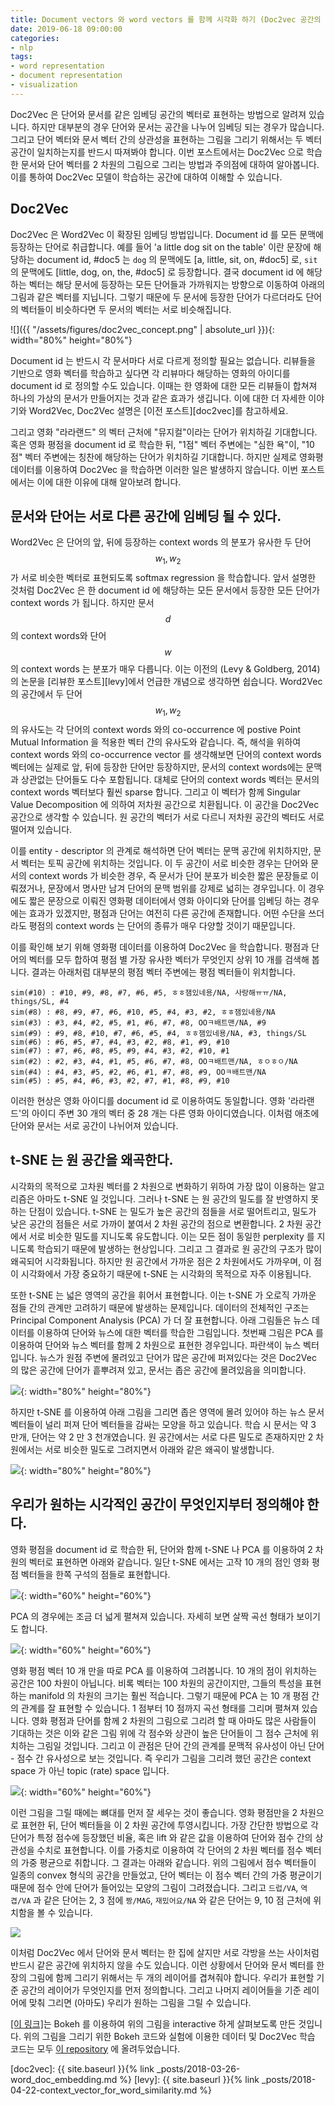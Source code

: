 ```yaml
---
title: Document vectors 와 word vectors 를 함께 시각화 하기 (Doc2vec 공간의 이해)
date: 2019-06-18 09:00:00
categories:
- nlp
tags:
- word representation
- document representation
- visualization
---
```


Doc2Vec 은 단어와 문서를 같은 임베딩 공간의 벡터로 표현하는 방법으로 알려져 있습니다. 하지만 대부분의 경우 단어와 문서는 공간을 나누어 임베딩 되는 경우가 많습니다. 그리고 단어 벡터와 문서 벡터 간의 상관성을 표현하는 그림을 그리기 위해서는 두 벡터 공간이 일치하는지를 반드시 따져봐야 합니다. 이번 포스트에서는 Doc2Vec 으로 학습한 문서와 단어 벡터를 2 차원의 그림으로 그리는 방법과 주의점에 대하여 알아봅니다. 이를 통하여 Doc2Vec 모델이 학습하는 공간에 대하여 이해할 수 있습니다.

## Doc2Vec

<script src="https://code.jquery.com/jquery-3.2.1.min.js" integrity="sha256-hwg4gsxgFZhOsEEamdOYGBf13FyQuiTwlAQgxVSNgt4=" crossorigin="anonymous"></script>
<script type="text/javascript">
      $(document).ready(function(){
         $("#contents").load("https://raw.githubusercontent.com/lovit/joint_visualization_of_words_and_docs/master/demo/joint_visualization_word_doc_movie_pca_affinity.html")
      });
</script>

Doc2Vec 은 Word2Vec 이 확장된 임베딩 방법입니다. Document id 를 모든 문맥에 등장하는 단어로 취급합니다. 예를 들어 'a little dog sit on the table' 이란 문장에 해당하는 document id, #doc5 는 `dog` 의 문맥에도 [a, little, sit, on, #doc5] 로, `sit` 의 문맥에도 [little, dog, on, the, #doc5] 로 등장합니다. 결국 document id 에 해당하는 벡터는 해당 문서에 등장하는 모든 단어들과 가까워지는 방향으로 이동하여 아래의 그림과 같은 벡터를 지닙니다. 그렇기 때문에 두 문서에 등장한 단어가 다르더라도 단어의 벡터들이 비슷하다면 두 문서의 벡터는 서로 비슷해집니다. 

![]({{ "/assets/figures/doc2vec_concept.png" | absolute_url }}){: width="80%" height="80%"}

Document id 는 반드시 각 문서마다 서로 다르게 정의할 필요는 없습니다. 리뷰들을 기반으로 영화 벡터를 학습하고 싶다면 각 리뷰마다 해당하는 영화의 아이디를 document id 로 정의할 수도 있습니다. 이때는 한 영화에 대한 모든 리뷰들이 합쳐져 하나의 가상의 문서가 만들어지는 것과 같은 효과가 생깁니다. 이에 대한 더 자세한 이야기와 Word2Vec, Doc2Vec 설명은 [이전 포스트][doc2vec]를 참고하세요.

그리고 영화 "라라랜드" 의 벡터 근처에 "뮤지컬"이라는 단어가 위치하길 기대합니다. 혹은 영화 평점을 document id 로 학습한 뒤, "1점" 벡터 주변에는 "심한 욕"이, "10점" 벡터 주변에는 칭찬에 해당하는 단어가 위치하길 기대합니다. 하지만 실제로 영화평 데이터를 이용하여 Doc2Vec 을 학습하면 이러한 일은 발생하지 않습니다. 이번 포스트에서는 이에 대한 이유에 대해 알아보려 합니다.

## 문서와 단어는 서로 다른 공간에 임베딩 될 수 있다.

Word2Vec 은 단어의 앞, 뒤에 등장하는 context words 의 분포가 유사한 두 단어 $$w_1, w_2$$ 가 서로 비슷한 벡터로 표현되도록 softmax regression 을 학습합니다. 앞서 설명한 것처럼 Doc2Vec 은 한 document id 에 해당하는 모든 문서에서 등장한 모든 단어가 context words 가 됩니다. 하지만 문서 $$d$$ 의 context words와 단어 $$w$$ 의 context words 는 분포가 매우 다릅니다. 이는 이전의 (Levy & Goldberg, 2014) 의 논문을 [리뷰한 포스트][levy]에서 언급한 개념으로 생각하면 쉽습니다. Word2Vec 의 공간에서 두 단어 $$w_1, w_2$$ 의 유사도는 각 단어의 context words 와의 co-occurrence 에 postive Point Mutual Information 을 적용한 벡터 간의 유사도와 같습니다. 즉, 해석을 위하여 context words 와의 co-occurrence vector 를 생각해보면 단어의 context words 벡터에는 실제로 앞, 뒤에 등장한 단어만 등장하지만, 문서의 context words에는 문맥과 상관없는 단어들도 다수 포함됩니다. 대체로 단어의 context words 벡터는 문서의 context words 벡터보다 훨씬 sparse 합니다. 그리고 이 벡터가 함께 Singular Value Decomposition 에 의하여 저차원 공간으로 치환됩니다. 이 공간을 Doc2Vec 공간으로 생각할 수 있습니다. 원 공간의 벡터가 서로 다르니 저차원 공간의 벡터도 서로 떨어져 있습니다.

이를 entity - descriptor 의 관계로 해석하면 단어 벡터는 문맥 공간에 위치하지만, 문서 벡터는 토픽 공간에 위치하는 것입니다. 이 두 공간이 서로 비슷한 경우는 단어와 문서의 context words 가 비슷한 경우, 즉 문서가 단어 분포가 비슷한 짧은 문장들로 이뤄졌거나, 문장에서 명사만 남겨 단어의 문맥 범위를 강제로 넓히는 경우입니다. 이 경우에도 짧은 문장으로 이뤄진 영화평 데이터에서 영화 아이디와 단어를 임베딩 하는 경우에는 효과가 있겠지만, 평점과 단어는 여전히 다른 공간에 존재합니다. 어떤 수단을 쓰더라도 평점의 context words 는 단어의 종류가 매우 다양할 것이기 때문입니다.

이를 확인해 보기 위해 영화평 데이터를 이용하여 Doc2Vec 을 학습합니다. 평점과 단어의 벡터를 모두 합하여 평점 별 가장 유사한 벡터가 무엇인지 상위 10 개를 검색해 봅니다. 결과는 아래처럼 대부분의 평점 벡터 주변에는 평점 벡터들이 위치합니다.

```
sim(#10) : #10, #9, #8, #7, #6, #5, ㅎㅎ잼있네용/NA, 사랑해ㅠㅠ/NA, things/SL, #4
sim(#8) : #8, #9, #7, #6, #10, #5, #4, #3, #2, ㅎㅎ잼있네용/NA
sim(#3) : #3, #4, #2, #5, #1, #6, #7, #8, OOㅋ배트맨/NA, #9
sim(#9) : #9, #8, #10, #7, #6, #5, #4, ㅎㅎ잼있네용/NA, #3, things/SL
sim(#6) : #6, #5, #7, #4, #3, #2, #8, #1, #9, #10
sim(#7) : #7, #6, #8, #5, #9, #4, #3, #2, #10, #1
sim(#2) : #2, #3, #4, #1, #5, #6, #7, #8, OOㅋ배트맨/NA, ㅎㅇㅎㅇ/NA
sim(#4) : #4, #3, #5, #2, #6, #1, #7, #8, #9, OOㅋ배트맨/NA
sim(#5) : #5, #4, #6, #3, #2, #7, #1, #8, #9, #10
```

이러한 현상은 영화 아이디를 document id 로 이용하여도 동일합니다. 영화 '라라랜드'의 아이디 주변 30 개의 벡터 중 28 개는 다른 영화 아이디였습니다. 이처럼 애초에 단어와 문서는 서로 공간이 나뉘어져 있습니다.

## t-SNE 는 원 공간을 왜곡한다.

시각화의 목적으로 고차원 벡터를 2 차원으로 변화하기 위하여 가장 많이 이용하는 알고리즘은 아마도 t-SNE 일 것입니다. 그러나 t-SNE 는 원 공간의 밀도를 잘 반영하지 못하는 단점이 있습니다. t-SNE 는 밀도가 높은 공간의 점들을 서로 떨어트리고, 밀도가 낮은 공간의 점들은 서로 가까이 붙여서 2 차원 공간의 점으로 변환합니다. 2 차원 공간에서 서로 비슷한 밀도를 지니도록 유도합니다. 이는 모든 점이 동일한 perplexity 를 지니도록 학습되기 때문에 발생하는 현상입니다. 그리고 그 결과로 원 공간의 구조가 많이 왜곡되어 시각화됩니다. 하지만 원 공간에서 가까운 점은 2 차원에서도 가까우며, 이 점이 시각화에서 가장 중요하기 때문에 t-SNE 는 시각화의 목적으로 자주 이용됩니다.

또한 t-SNE 는 넓은 영역의 공간을 휘어서 표현합니다. 이는 t-SNE 가 오로직 가까운 점들 간의 관계만 고려하기 때문에 발생하는 문제입니다. 데이터의 전체적인 구조는 Principal Component Analysis (PCA) 가 더 잘 표현합니다. 아래 그림들은 뉴스 데이터를 이용하여 단어와 뉴스에 대한 벡터를 학습한 그림입니다. 첫번째 그림은 PCA 를 이용하여 단어와 뉴스 벡터를 함께 2 차원으로 표현한 경우입니다. 파란색이 뉴스 벡터입니다. 뉴스가 원점 주변에 몰려있고 단어가 많은 공간에 퍼져있다는 것은 Doc2Vec 의 많은 공간에 단어가 흩뿌려져 있고, 문서는 좁은 공간에 몰려있음을 의미합니다.

![](https://github.com/lovit/joint_visualization_of_words_and_docs/raw/master/figures/joint_visualization_news_word_pca.png){: width="80%" height="80%"}

하지만 t-SNE 를 이용하여 아래 그림을 그리면 좁은 영역에 몰려 있어야 하는 뉴스 문서 벡터들이 널리 퍼져 단어 벡터들을 감싸는 모양을 하고 있습니다. 학습 시 문서는 약 3 만개, 단어는 약 2 만 3 천개였습니다. 원 공간에서는 서로 다른 밀도로 존재하지만 2 차원에서는 서로 비슷한 밀도로 그려지면서 아래와 같은 왜곡이 발생합니다.

![](https://github.com/lovit/joint_visualization_of_words_and_docs/raw/master/figures/joint_visualization_news_word_tsne.png){: width="80%" height="80%"}

## 우리가 원하는 시각적인 공간이 무엇인지부터 정의해야 한다.

영화 평점을 document id 로 학습한 뒤, 단어와 함께 t-SNE 나 PCA 를 이용하여 2 차원의 벡터로 표현하면 아래와 같습니다. 일단 t-SNE 에서는 고작 10 개의 점인 영화 평점 벡터들을 한쪽 구석의 점들로 표현합니다.

![](https://github.com/lovit/joint_visualization_of_words_and_docs/raw/master/figures/joint_visualization_rate_word_tsne.png){: width="60%" height="60%"}

PCA 의 경우에는 조금 더 넓게 펼쳐져 있습니다. 자세히 보면 살짝 곡선 형태가 보이기도 합니다.

![](https://github.com/lovit/joint_visualization_of_words_and_docs/raw/master/figures/joint_visualization_rate_word_pca.png){: width="60%" height="60%"}

영화 평점 벡터 10 개 만을 따로 PCA 를 이용하여 그려봅니다. 10 개의 점이 위치하는 공간은 100 차원이 아닙니다. 비록 벡터는 100 차원의 공간이지만, 그들의 특성을 표현하는 manifold 의 차원의 크기는 훨씬 적습니다. 그렇기 때문에 PCA 는 10 개 평점 간의 관계를 잘 표현할 수 있습니다. 1 점부터 10 점까지 곡선 형태를 그리며 펼쳐져 있습니다. 영화 평점과 단어를 함께 2 차원의 그림으로 그리려 할 때 아마도 많은 사람들이 기대하는 것은 이와 같은 그림 위에 각 점수와 상관이 높은 단어들이 그 점수 근처에 위치하는 그림일 것입니다. 그리고 이 관점은 단어 간의 관계를 문맥적 유사성이 아닌 단어 - 점수 간 유사성으로 보는 것입니다. 즉 우리가 그림을 그리려 했던 공간은 context space 가 아닌 topic (rate) space 입니다.

![](https://github.com/lovit/joint_visualization_of_words_and_docs/raw/master/figures/joint_visualization_rate_pca.png){: width="60%" height="60%"}

이런 그림을 그릴 때에는 뼈대를 먼저 잘 세우는 것이 좋습니다. 영화 평점만을 2 차원으로 표현한 뒤, 단어 벡터들을 이 2 차원 공간에 투영시킵니다. 가장 간단한 방법으로 각 단어가 특정 점수에 등장했던 비율, 혹은 lift 와 같은 값을 이용하여 단어와 점수 간의 상관성을 수치로 표현합니다. 이를 가중치로 이용하여 각 단어의 2 차원 벡터를 점수 벡터의 가중 평균으로 취합니다. 그 결과는 아래와 같습니다. 위의 그림에서 점수 벡터들이 일종의 convex 형식의 공간을 만들었고, 단어 벡터는 이 점수 벡터 간의 가중 평균이기 때문에 점수 안에 단어가 들어있는 모양의 그림이 그려졌습니다. 그리고 `드럽/VA`, `역겹/VA` 과 같은 단어는 2, 3 점에 `짱/MAG`, `재밌어요/NA` 와 같은 단어는 9, 10 점 근처에 위치함을 볼 수 있습니다.

![](https://github.com/lovit/joint_visualization_of_words_and_docs/raw/master/figures/joint_visualization_rate_word_pca_affinity.png)

이처럼 Doc2Vec 에서 단어와 문서 벡터는 한 집에 살지만 서로 각방을 쓰는 사이처럼 반드시 같은 공간에 위치하지 않을 수도 있습니다. 이런 상황에서 단어와 문서 벡터를 한 장의 그림에 함께 그리기 위해서는 두 개의 레이어를 겹쳐줘야 합니다. 우리가 표현할 기준 공간의 레이어가 무엇인지를 먼저 정의합니다. 그리고 나머지 레이어들을 기준 레이어에 맞춰 그리면 (아마도) 우리가 원하는 그림을 그릴 수 있습니다.

<a href="https://raw.githubusercontent.com/lovit/joint_visualization_of_words_and_docs/master/demo/joint_visualization_word_doc_movie_pca_affinity.html" target="_blank">[이 링크]</a>는 Bokeh 를 이용하여 위의 그림을 interactive 하게 살펴보도록 만든 것입니다. 위의 그림을 그리기 위한 Bokeh 코드와 실험에 이용한 데이터 및 Doc2Vec 학습 코드는 모두 [이 repository][git] 에 올려두었습니다. 

[git]: https://github.com/lovit/joint_visualization_of_words_and_docs/

<div id="contents"></div>

[doc2vec]: {{ site.baseurl }}{% link _posts/2018-03-26-word_doc_embedding.md %}
[levy]: {{ site.baseurl }}{% link _posts/2018-04-22-context_vector_for_word_similarity.md %}
